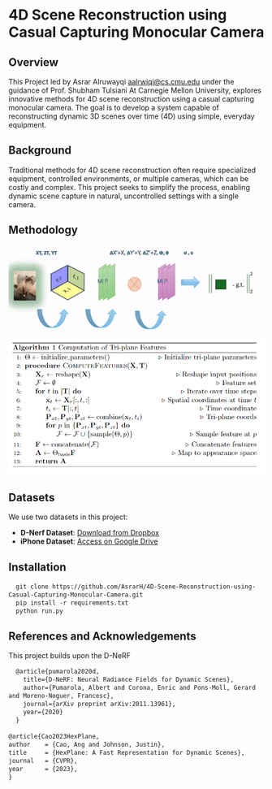 # 4D Scene Reconstruction using Casual Capturing Monocular Camera

## Overview
This Project led by Asrar Alruwayqi aalrwiqi@cs.cmu.edu under the guidance of Prof. Shubham Tulsiani At Carnegie Mellon University, explores innovative methods for 4D scene reconstruction using a casual capturing monocular camera. The goal is to develop a system capable of reconstructing dynamic 3D scenes over time (4D) using simple, everyday equipment.

## Background
Traditional methods for 4D scene reconstruction often require specialized equipment, controlled environments, or multiple cameras, which can be costly and complex. This project seeks to simplify the process, enabling dynamic scene capture in natural, uncontrolled settings with a single camera.


## Methodology

![pipeline](imgs/pipeline.gif)  
![triplane](imgs/triplane.png)

## Datasets
We use two datasets in this project:
- **D-Nerf Dataset**: [Download from Dropbox](https://www.dropbox.com/s/0bf6fl0ye2vz3vr/data.zip?e=1&dl=0)
- **iPhone Dataset**: [Access on Google Drive](https://drive.google.com/drive/folders/1cBw3CUKu2sWQfc_1LbFZGbpdQyTFzDEX)

## Installation
      git clone https://github.com/AsrarH/4D-Scene-Reconstruction-using-Casual-Capturing-Monocular-Camera.git
      pip install -r requirements.txt
      python run.py
      
## References and Acknowledgements
This project builds upon the D-NeRF

      @article{pumarola2020d,
        title={D-NeRF: Neural Radiance Fields for Dynamic Scenes},
        author={Pumarola, Albert and Corona, Enric and Pons-Moll, Gerard and Moreno-Noguer, Francesc},
        journal={arXiv preprint arXiv:2011.13961},
        year={2020}
      }

    @article{Cao2023HexPlane,
    author    = {Cao, Ang and Johnson, Justin},
    title     = {HexPlane: A Fast Representation for Dynamic Scenes},
    journal   = {CVPR},
    year      = {2023},
    }
